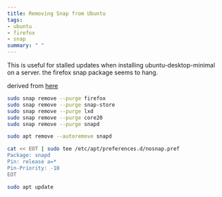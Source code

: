 ```yaml
---
title: Removing Snap from Ubuntu
tags:
- ubuntu
- firefox
- snap
summary: " "
---
```



This is useful for stalled updates when installing ubuntu-desktop-minimal on a server.  the firefox snap package seems to hang.

derived from [here](https://www.debugpoint.com/remove-snap-ubuntu/)

```bash
sudo snap remove --purge firefox
sudo snap remove --purge snap-store
sudo snap remove --purge lxd
sudo snap remove --purge core20
sudo snap remove --purge snapd

sudo apt remove --autoremove snapd

cat << EOT | sudo tee /etc/apt/preferences.d/nosnap.pref
Package: snapd
Pin: release a=*
Pin-Priority: -10
EOT

sudo apt update
```